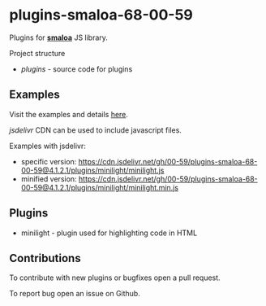 # plugins-smaloa-68-00-59

Plugins for [**smaloa**](https://68.00-59.com/en/smaloa) JS library.

Project structure

- *plugins* - source code for plugins

## Examples
Visit the examples and details [here](https://68.00-59.com/en/smaloa).

*jsdelivr* CDN can be used to include javascript files.

Examples with jsdelivr:
- specific version: https://cdn.jsdelivr.net/gh/00-59/plugins-smaloa-68-00-59@4.1.2.1/plugins/minilight/minilight.js
- minified version: https://cdn.jsdelivr.net/gh/00-59/plugins-smaloa-68-00-59@4.1.2.1/plugins/minilight/minilight.min.js


## Plugins

- minilight - plugin used for highlighting code in HTML

## Contributions

To contribute with new plugins or bugfixes open a pull request.

To report bug open an issue on Github.
